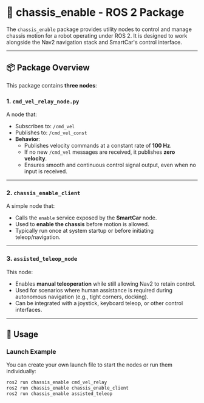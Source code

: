 # 🚗 chassis_enable - ROS 2 Package

The `chassis_enable` package provides utility nodes to control and manage chassis motion for a robot operating under ROS 2. It is designed to work alongside the Nav2 navigation stack and SmartCar's control interface.

---

## 📦 Package Overview

This package contains **three nodes**:

### 1. `cmd_vel_relay_node.py`

A node that:
- Subscribes to: `/cmd_vel`
- Publishes to: `/cmd_vel_const`
- **Behavior**:
  - Publishes velocity commands at a constant rate of **100 Hz**.
  - If no new `/cmd_vel` messages are received, it publishes **zero velocity**.
  - Ensures smooth and continuous control signal output, even when no input is received.

---

### 2. `chassis_enable_client`

A simple node that:
- Calls the `enable` service exposed by the **SmartCar** node.
- Used to **enable the chassis** before motion is allowed.
- Typically run once at system startup or before initiating teleop/navigation.

---

### 3. `assisted_teleop_node`

This node:
- Enables **manual teleoperation** while still allowing Nav2 to retain control.
- Used for scenarios where human assistance is required during autonomous navigation (e.g., tight corners, docking).
- Can be integrated with a joystick, keyboard teleop, or other control interfaces.

---

## 🔧 Usage

### Launch Example

You can create your own launch file to start the nodes or run them individually:

```bash
ros2 run chassis_enable cmd_vel_relay
ros2 run chassis_enable chassis_enable_client
ros2 run chassis_enable assisted_teleop

